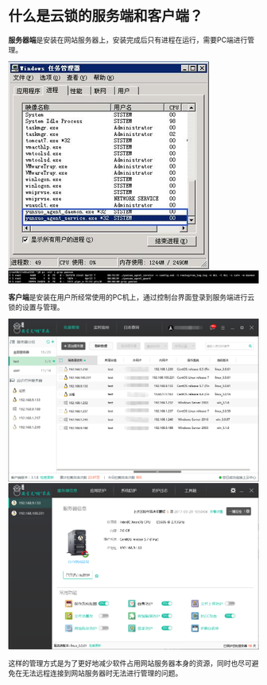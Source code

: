 # 什么是云锁的服务端和客户端？

**服务器端**是安装在网站服务器上，安装完成后只有进程在运行，需要PC端进行管理。

![Windows](../.gitbook/assets/q0101.png) ![Linux](../.gitbook/assets/q0102.png)

**客户端**是安装在用户所经常使用的PC机上，通过控制台界面登录到服务端进行云锁的设置与管理。

![&#x6279;&#x91CF;&#x7BA1;&#x7406;](../.gitbook/assets/q0103.png) ![&#x5355;&#x673A;&#x7BA1;&#x7406;](../.gitbook/assets/q0104.png)

这样的管理方式是为了更好地减少软件占用网站服务器本身的资源，同时也尽可避免在无法远程连接到网站服务器时无法进行管理的问题。

